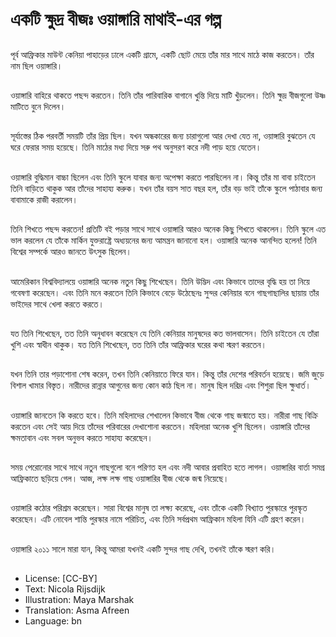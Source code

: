 # একটি ক্ষুদ্র বীজঃ ওয়াঙ্গারি মাথাই-এর গল্প

##
পূর্ব আফ্রিকার মাউন্ট কেনিয়া পাহাড়ের ঢালে একটি গ্রামে, একটি ছোট মেয়ে তাঁর মার সাথে মাঠে কাজ করতেন। তাঁর নাম ছিল ওয়াঙ্গারি।

##
ওয়াঙ্গারি বাহিরে থাকতে পছন্দ করতেন। তিনি তাঁর পারিবারিক বাগানে খুন্তি দিয়ে মাটি খুঁড়লেন। তিনি ক্ষুদ্র বীজগুলো উষ্ণ মাটিতে বুনে দিলেন।

##
সূর্যাস্তের ঠিক পরবর্তী সময়টি তাঁর প্রিয় ছিল। যখন অন্ধকারের জন্য চারাগুলো আর দেখা যেত না, ওয়াঙ্গারি বুঝতেন যে ঘরে ফেরার সময় হয়েছে। তিনি মাঠের মধ্য দিয়ে সরু পথ অনুসরণ করে নদী পাড় হয়ে যেতেন।

##
ওয়াঙ্গারি বুদ্ধিমান বাচ্চা ছিলেন এবং তিনি স্কুলে যাবার জন্য অপেক্ষা করতে পারছিলেন না। কিন্তু তাঁর মা বাবা চাইতেন তিনি বাড়িতে থাকুক আর তাঁদের সাহায্য করুক। যখন তাঁর বয়স সাত বছর হল, তাঁর বড় ভাই তাঁকে স্কুলে পাঠাবার জন্য বাবামাকে রাজী করালেন।

##
তিনি শিখতে পছন্দ করতেন! প্রতিটি বই পড়ার সাথে সাথে ওয়াঙ্গারি আরও অনেক কিছু শিখতে থাকলেন। তিনি স্কুলে এত ভাল করলেন যে তাঁকে মার্কিন যুক্তরাষ্ট্রে অধ্যয়নের জন্য আমন্ত্রন জানানো হল। ওয়াঙ্গারি অনেক আনন্দিত হলেন! তিনি বিশ্বের সম্পর্কে আরও জানতে উৎসুক ছিলেন।

##
আমেরিকান বিশ্ববিদ্যালয়ে ওয়াঙ্গারি অনেক নতুন কিছু শিখেছেন। তিনি উদ্ভিদ এবং কিভাবে তাদের বৃদ্ধি হয় তা নিয়ে গবেষণা করেছেন। এবং তিনি মনে করতেন তিনি কিভাবে বেড়ে উঠেছেনঃ সুন্দর কেনিয়ার বনে গাছগাছালির ছায়ায় তাঁর ভাইদের সাথে খেলা করতে করতে।

##
যত তিনি শিখেছেন, তত তিনি অনুধাবন করেছেন যে তিনি কেনিয়ার মানুষদের কত ভালবাসেন। তিনি চাইতেন যে তাঁরা খুশি এবং স্বাধীন থাকুক। যত তিনি শিখেছেন, তত তিনি তাঁর আফ্রিকার ঘরের কথা স্মরণ করতেন।

##
যখন তিনি তার পড়াশোনা শেষ করেন, তখন তিনি কেনিয়াতে ফিরে যান। কিন্তু তাঁর দেশের পরিবর্তন হয়েছে। জমি জুড়ে বিশাল খামার বিস্তৃত। নারীদের রান্নার আগুনের জন্য কোন কাঠ ছিল না। মানুষ ছিল দরিদ্র এবং শিশুরা ছিল ক্ষুধার্ত।

##
ওয়াঙ্গারি জানতেন কি করতে হবে। তিনি মহিলাদের শেখালেন কিভাবে বীজ থেকে গাছ জন্মাতে হয়। নারীরা গাছ বিক্রি করতেন এবং সেই আয় দিয়ে তাঁদের পরিবারের দেখাশোনা করতেন। মহিলারা অনেক খুশি ছিলেন। ওয়াঙ্গারি তাঁদের ক্ষমতাবান এবং সবল অনুভব করতে সাহায্য করেছেন।

##
সময় পেরোনোর সাথে সাথে নতুন গাছগুলো বনে পরিণত হল এবং নদী আবার প্রবাহিত হতে লাগল। ওয়াঙ্গারির বার্তা সমগ্র আফ্রিকাতে ছড়িয়ে গেল। আজ, লক্ষ লক্ষ গাছ ওয়াঙ্গারির বীজ থেকে জন্ম নিয়েছে।

##
ওয়াঙ্গারি কঠোর পরিশ্রম করেছেন। সারা বিশ্বের মানুষ তা লক্ষ্য করেছে, এবং তাঁকে একটি বিখ্যাত পুরস্কারে পুরস্কৃত করেছেন। এটি নোবেল শান্তি পুরস্কার নামে পরিচিত, এবং তিনি সর্বপ্রথম আফ্রিকান মহিলা যিনি এটি গ্রহণ করেন।

##
ওয়াঙ্গারি ২০১১ সালে মারা যান, কিন্তু আমরা যখনই একটি সুন্দর গাছ দেখি, তখনই তাঁকে স্মরণ করি।

##
* License: [CC-BY]
* Text: Nicola Rijsdijk
* Illustration: Maya Marshak
* Translation: Asma Afreen
* Language: bn
